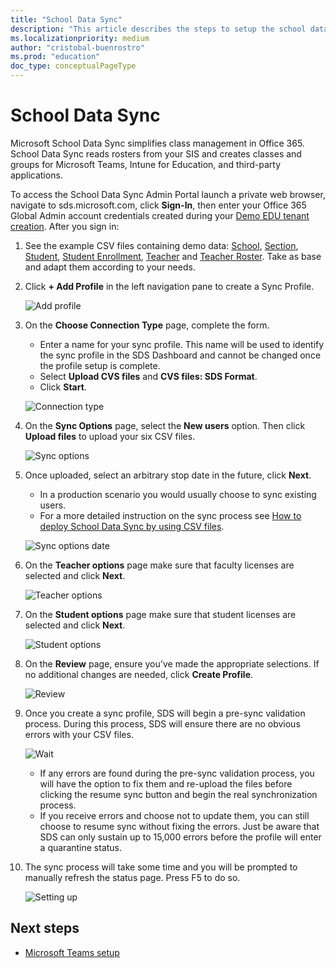 ```yaml
---
title: "School Data Sync"
description: "This article describes the steps to setup the school data."
ms.localizationpriority: medium
author: "cristobal-buenrostro"
ms.prod: "education"
doc_type: conceptualPageType
---
```


# School Data Sync

Microsoft School Data Sync simplifies class management in Office 365. School Data Sync reads rosters from your SIS and creates classes and groups for Microsoft Teams, Intune for Education, and third-party applications.

To access the School Data Sync Admin Portal launch a private web browser, navigate to sds.microsoft.com, click **Sign-In**, then enter your Office 365 Global Admin account credentials created during your [Demo EDU tenant creation](/graph/msgraph-onboarding-edutenant). After you sign in:

1. See the example CSV files containing demo data: [School](https://github.com/microsoft/edu-devcamp/blob/master/HOL/HOL0/assets/School.csv), [Section](https://github.com/microsoft/edu-devcamp/blob/master/HOL/HOL0/assets/Section.csv), [Student](https://github.com/microsoft/edu-devcamp/blob/master/HOL/HOL0/assets/Student.csv), [Student Enrollment](https://github.com/microsoft/edu-devcamp/blob/master/HOL/HOL0/assets/StudentEnrollment.csv), [Teacher](https://github.com/microsoft/edu-devcamp/blob/master/HOL/HOL0/assets/Teacher.csv) and [Teacher Roster](https://github.com/microsoft/edu-devcamp/blob/master/HOL/HOL0/assets/TeacherRoster.csv). Take as base and adapt them according to your needs.

2. Click **+ Add Profile** in the left navigation pane to create a Sync Profile.

   ![Add profile](./images/msgraph-onboarding/sds1-addprofile.png)

3. On the **Choose Connection Type** page, complete the form.
   - Enter a name for your sync profile. This name will be used to identify the sync profile in the SDS Dashboard and cannot be changed once the profile setup is complete. 
   - Select **Upload CVS files** and **CVS files: SDS Format**. 
   - Click **Start**.

   ![Connection type](./images/msgraph-onboarding/sds2-connection.png)

4. On the **Sync Options** page, select the **New users** option. Then click **Upload files** to upload your six CSV files.

   ![Sync options](./images/msgraph-onboarding/sds3-syncoptions.png)

5. Once uploaded, select an arbitrary stop date in the future, click **Next**.
   - In a production scenario you would usually choose to sync existing users.
   - For a more detailed instruction on the sync process see [How to deploy School Data Sync by using CSV files](https://docs.microsoft.com/SchoolDataSync/how-to-deploy-school-data-sync-by-using-csv-files).

   ![Sync options date](./images/msgraph-onboarding/sds5-date.png)

6. On the **Teacher options** page make sure that faculty licenses are selected and click **Next**.

   ![Teacher options](./images/msgraph-onboarding/sds6-teacher.png)

7. On the **Student options** page make sure that student licenses are selected and click **Next**.

   ![Student options](./images/msgraph-onboarding/sds7-student.png)

8. On the **Review** page, ensure you've made the appropriate selections. If no additional changes are needed, click **Create Profile**.

   ![Review](./images/msgraph-onboarding/sds8-review.png)

9. Once you create a sync profile, SDS will begin a pre-sync validation process. During this process, SDS will ensure there are no obvious errors with your CSV files.

   ![Wait](./images/msgraph-onboarding/sds9-wait.png)

   - If any errors are found during the pre-sync validation process, you will have the option to fix them and re-upload the files before clicking the resume sync button and begin the real synchronization process. 
   - If you receive errors and choose not to update them, you can still choose to resume sync without fixing the errors. Just be aware that SDS can only sustain up to 15,000 errors before the profile will enter a quarantine status.

10. The sync process will take some time and you will be prompted to manually refresh the status page. Press F5 to do so.

    ![Setting up](./images/msgraph-onboarding/sds10-settingup.png)


## Next steps

- [Microsoft Teams setup](/graph/msgraph-onboarding-msteams)